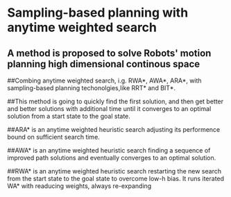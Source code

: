 # Sampling-based planning with anytime weighted search
  ## A method is proposed to solve Robots' motion planning high dimensional continous space
  ##Combing anytime weighted search, i.g. RWA*, AWA*, ARA*, with sampling-based planning techonolgies,like RRT* and BIT*.
  
  ##This method is going to quickly find the first solution, and then get better and better solutions with additional time until it converges to an optimal solution    from a start state to the goal state.
  
##ARA* is an anytime weighted heuristic search adjusting its performence bound on sufficient search time.
  
  ##AWA* is an anytime weighted heuristic search finding a sequence of improved path solutions and eventually converges to an optimal solution.
  
  ##RWA* is an anytime weighted heuristic search restarting the new search from the start state to the goal state to overcome low-h bias. It runs iterated WA* with readucing weights, always re-expanding 
